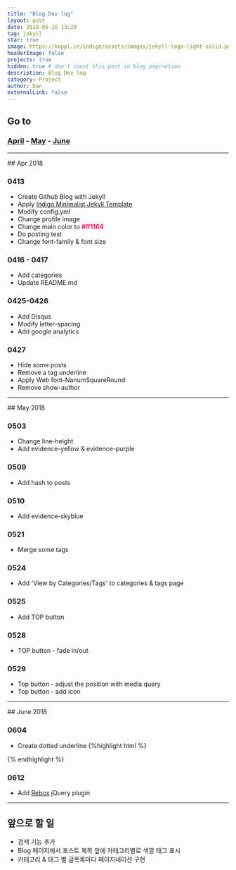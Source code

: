 ```yaml
---
title: "Blog Dev log"
layout: post
date: 2018-05-16 13:29
tag: jekyll
star: true
image: https://koppl.in/indigo/assets/images/jekyll-logo-light-solid.png
headerImage: false
projects: true
hidden: true # don't count this post in blog pagination
description: Blog Dev log
category: Project
author: Dan
externalLink: false
---
```


## Go to
<h3><a href="#Apr">April</a> - <a href="#May">May</a> - <a href="#June">June</a></h3>

---
<div id="Apr"></div>
## Apr 2018
<div class="underlined"></div>

### 0413
* Create Github Blog with Jekyll
* Apply <a href="http://koppl.in/indigo/" style="text-decoration:underline">Indigo Minimalist Jekyll Template</a>
* Modify config.yml
* Change profile image
* Change main color to <span style="color:#ff1164">**#ff1164**</span>
* Do posting test
* Change font-family & font size

### 0416 - 0417
* Add categories
* Update README.md

### 0425-0426
* Add Disqus
* Modify letter-spacing
* Add google analytics

### 0427
* Hide some posts
* Remove a tag underline
* Apply Web font-NanumSquareRound
* Remove show-author

---
<div id="May"></div>
## May 2018
<div class="underlined"></div>

### 0503
* Change line-height
* Add <span class="evidence-yellow">evidence-yellow</span> & <span class="evidence-purple">evidence-purple</span>

### 0509
* Add hash to posts

### 0510
* Add <span class="evidence-skyblue">evidence-skyblue</span>

### 0521
* Merge some tags

### 0524
* Add 'View by Categories/Tags' to categories & tags page

### 0525
* Add TOP button

### 0528
* TOP button - fade in/out

### 0529
* Top button - adjust the position with media query
* Top button - add icon

---
<div id="June"></div>
## June 2018
<div class="underlined"></div>

### 0604
* Create dotted underline
{%highlight html %}
<div class="underlined"></div>
{% endhighlight %}

### 0612
* Add <a href="https://github.com/trentrichardson/jQuery-Rebox">Rebox</a> jQuery plugin


---
## 앞으로 할 일

* 검색 기능 추가
* Blog 페이지에서 포스트 제목 앞에 카테고리별로 색깔 태그 표시
* 카테고리 & 태그 별 글목록마다 페이지네이션 구현
